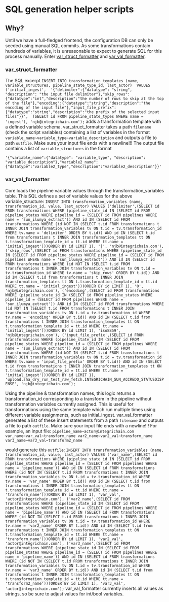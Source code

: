 # SQL generation helper scripts

## Why?
Until we have a full-fledged frontend, the configuration DB can only be seeded using manual SQL commits. As some transformations contain hundreds of variables, it is unreasonable to expect to generate SQL for this process manually. Enter [var\_struct\_formatter](../script/var_struct_formatter.py) and [var\_val\_formatter](../script/var_val_formatter.py). 

### var\_struct\_formatter
The SQL excerpt
`
INSERT INTO transformation_templates (name, variable_structures, pipeline_state_type_id, last_actor) 
    VALUES
       ('initial_ingest', 
        '{"delimiter":{"datatype": "string", "description": "the input file delimiter"},"skip_rows":{"datatype":"int","description":"the number of rows to skip at the top of the file"},"encoding":{"datatype":"string","description":"the encoding of the input file"},"input_file_prefix":{"datatype":"string","description":"the prefix of the selected input files"}}', 
        (SELECT id FROM pipeline_state_types WHERE name = 'ingest'),
        'njb@integrichain.com');
`
adds a transformation template with a defined variable schema. var\_struct\_formatter takes a path `filename` (check the script variables) containing a list of variables in the format `variable_name~variable_type~variable_description` and outputs a file to path `outfile`. Make sure your input file ends with a newline!!! The output file contains a list of `variable_structures` in the format

`'{"variable_name":{"datatype": "variable_type", "description": "variable_description"},"variable2_name":{"datatype":"variable2_type","description":"variable2_description"}}'`

### var\_val\_formatter
Core loads the pipeline variable values through the transformation\_variables table. This SQL defines a set of variable values for the above variable_structure:
`
INSERT INTO transformation_variables (name, transformation_id, value, last_actor)
    VALUES
        ('delimiter',(SELECT id FROM transformations WHERE (pipeline_state_id IN (SELECT id FROM pipeline_states WHERE pipeline_id = (SELECT id FROM pipelines WHERE name = 'sun_ilumya_extract')) AND id IN (SELECT id FROM transformations WHERE (id NOT IN (SELECT t.id FROM transformations t INNER JOIN transformation_variables tv ON t.id = tv.transformation_id WHERE tv.name = 'delimiter' ORDER BY t.id)) AND id IN (SELECT t.id from transformations t INNER JOIN transformation_templates tt ON t.transformation_template_id = tt.id WHERE tt.name = 'initial_ingest')))ORDER BY id LIMIT 1), '|', 'njb@integrichain.com'),
        ('skip_rows',(SELECT id FROM transformations WHERE (pipeline_state_id IN (SELECT id FROM pipeline_states WHERE pipeline_id = (SELECT id FROM pipelines WHERE name = 'sun_ilumya_extract')) AND id IN (SELECT id FROM transformations WHERE (id NOT IN (SELECT t.id FROM transformations t INNER JOIN transformation_variables tv ON t.id = tv.transformation_id WHERE tv.name = 'skip_rows' ORDER BY t.id)) AND id IN (SELECT t.id from transformations t INNER JOIN transformation_templates tt ON t.transformation_template_id = tt.id WHERE tt.name = 'initial_ingest')))ORDER BY id LIMIT 1), '0', 'njb@integrichain.com'),
        ('encoding',(SELECT id FROM transformations WHERE (pipeline_state_id IN (SELECT id FROM pipeline_states WHERE pipeline_id = (SELECT id FROM pipelines WHERE name = 'sun_ilumya_extract')) AND id IN (SELECT id FROM transformations WHERE (id NOT IN (SELECT t.id FROM transformations t INNER JOIN transformation_variables tv ON t.id = tv.transformation_id WHERE tv.name = 'encoding' ORDER BY t.id)) AND id IN (SELECT t.id from transformations t INNER JOIN transformation_templates tt ON t.transformation_template_id = tt.id WHERE tt.name = 'initial_ingest')))ORDER BY id LIMIT 1), 'iso8859', 'njb@integrichain.com'),
        ('input_file_prefix',(SELECT id FROM transformations WHERE (pipeline_state_id IN (SELECT id FROM pipeline_states WHERE pipeline_id = (SELECT id FROM pipelines WHERE name = 'sun_ilumya_extract')) AND id IN (SELECT id FROM transformations WHERE (id NOT IN (SELECT t.id FROM transformations t INNER JOIN transformation_variables tv ON t.id = tv.transformation_id WHERE tv.name = 'input_file_prefix' ORDER BY t.id)) AND id IN (SELECT t.id from transformations t INNER JOIN transformation_templates tt ON t.transformation_template_id = tt.id WHERE tt.name = 'initial_ingest')))ORDER BY id LIMIT 1), 'upload.sha_dry_run_test_raw_fetch.INTEGRICHAIN_SUN_ACCREDO_STATUSDISPENSE', 'njb@integrichain.com');
`

Using the pipeline & transformation names, this logic returns a transformation\_id corresponding to a transform in the pipeline without transformation variables currently assigned. This is useful for transformations using the same template which run multiple times using different variable assignments, such as initial\_ingest. var\_val\_formatter generates a list of these insert statements from a path `filename` and outputs a file to path `outfile`. Make sure your input file ends with a newline!!! For example, an input file:
`
pipeline_name~actor@integrichain.com
var_name~var_val~transform_name
var2_name~var2_val~transform_name
var3_name~var3_val~transform2_name
`

would generate this `outfile`:
`
INSERT INTO transformation_variables (name, transformation_id, value, last_actor)
    VALUES
        ('var_name',(SELECT id FROM transformations WHERE (pipeline_state_id IN (SELECT id FROM pipeline_states WHERE pipeline_id = (SELECT id FROM pipelines WHERE name = 'pipeline_name')) AND id IN (SELECT id FROM transformations WHERE (id NOT IN (SELECT t.id FROM transformations t INNER JOIN transformation_variables tv ON t.id = tv.transformation_id WHERE tv.name = 'var_name' ORDER BY t.id)) AND id IN (SELECT t.id from transformations t INNER JOIN transformation_templates tt ON t.transformation_template_id = tt.id WHERE tt.name = 'transform_name')))ORDER BY id LIMIT 1), 'var_val', 'actor@integrichain.com'),
        ('var2_name',(SELECT id FROM transformations WHERE (pipeline_state_id IN (SELECT id FROM pipeline_states WHERE pipeline_id = (SELECT id FROM pipelines WHERE name = 'pipeline_name')) AND id IN (SELECT id FROM transformations WHERE (id NOT IN (SELECT t.id FROM transformations t INNER JOIN transformation_variables tv ON t.id = tv.transformation_id WHERE tv.name = 'var2_name' ORDER BY t.id)) AND id IN (SELECT t.id from transformations t INNER JOIN transformation_templates tt ON t.transformation_template_id = tt.id WHERE tt.name = 'transform_name')))ORDER BY id LIMIT 1), 'var2_val', 'actor@integrichain.com'),
        ('var3_name',(SELECT id FROM transformations WHERE (pipeline_state_id IN (SELECT id FROM pipeline_states WHERE pipeline_id = (SELECT id FROM pipelines WHERE name = 'pipeline_name')) AND id IN (SELECT id FROM transformations WHERE (id NOT IN (SELECT t.id FROM transformations t INNER JOIN transformation_variables tv ON t.id = tv.transformation_id WHERE tv.name = 'var3_name' ORDER BY t.id)) AND id IN (SELECT t.id from transformations t INNER JOIN transformation_templates tt ON t.transformation_template_id = tt.id WHERE tt.name = 'transform2_name')))ORDER BY id LIMIT 1), 'var3_val', 'actor@integrichain.com');
`
var\_val\_formatter currently inserts all values as strings, so be sure to adjust values for int/bool variables.